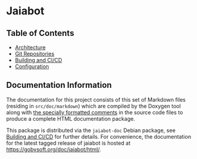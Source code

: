 # Jaiabot

## Table of Contents

- [Architecture](page10_architecture.md)
- [Git Repositories](page19_repository.md)
- [Building and CI/CD](page20_build.md)
- [Configuration](page30_configuration.md)

## Documentation Information

The documentation for this project consists of this set of Markdown files (residing in `src/doc/markdown`) which are compiled by the Doxygen tool along with [the specially formatted comments](https://www.doxygen.nl/manual/docblocks.html) in the source code files to produce a complete HTML documentation package.

This package is distributed via the `jaiabot-doc` Debian package, see [Building and CI/CD](page20_build.md) for further details. For convenience, the documentation for the latest tagged release of jaiabot is hosted at <https://gobysoft.org/doc/jaiabot/html/>.

